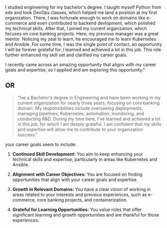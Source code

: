 I studied engineering for my bachelor's degree. I taught myself Python from edx and took DevOps classes, which helped me land a position at my first organization. There, I was fortunate enough to work on domains like e-commerce and even contributed to backend devlopment, which polished my technical skills. After that, I joined my current organization, which focuses on core banking projects. Here, my previous manager was a great mentor. Noticing my zeal to learn, he encouraged me to learn Kubernetes and Ansible. For some time, I was the single point of contact, an opportunity I will be forever grateful for. I learned and achieved a lot in this job. This role further enhanced my skill set and clarified my career goals.

I recently came across an amazing opportunity that aligns with my career goals and expertise, so I applied and am exploring this opportunity."

## OR
> "Ive a Bachelor's degree in Engineering and have been working in my current organization for nearly three years, focusing on core banking domain. My responsibilities include overseeing deployments, managing pipelines, Kubernetes, automation, monitoring, and conducting R&D. During my time here, I've learned and achieved a lot in this job, for which I am deeply grateful. I am confident that my skills and expertise will allow me to contribute to your organization success."


your career goals seem to include:

1. **Continued Skill Development:** You aim to keep enhancing your technical skills and expertise, particularly in areas like Kubernetes and Ansible.
   
2. **Alignment with Career Objectives:** You are focused on finding opportunities that align with your career goals and expertise.

3. **Growth in Relevant Domains:** You have a clear vision of working in areas related to your interests and previous experiences, such as e-commerce, core banking projects, and containerization.

4. **Grateful for Learning Opportunities:** You value roles that offer significant learning and growth opportunities and are thankful for those experiences.
